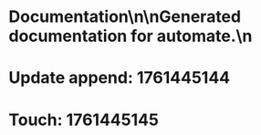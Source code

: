 # Documentation\n\nGenerated documentation for automate.\n

# Update append: 1761445144

# Touch: 1761445145
